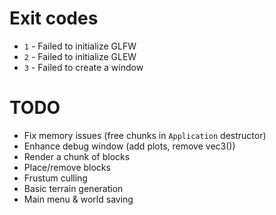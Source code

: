 # Exit codes

- `1` - Failed to initialize GLFW
- `2` - Failed to initialize GLEW
- `3` - Failed to create a window

# TODO

- Fix memory issues (free chunks in `Application` destructor)
- Enhance debug window (add plots, remove vec3())
- Render a chunk of blocks
- Place/remove blocks
- Frustum culling
- Basic terrain generation
- Main menu & world saving